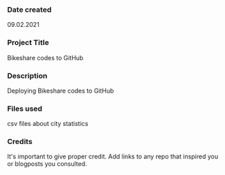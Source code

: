 ### Date created
09.02.2021

### Project Title
Bikeshare codes to GitHub

### Description
Deploying Bikeshare codes to GitHub

### Files used
csv files about city statistics

### Credits
It's important to give proper credit. Add links to any repo that inspired you or blogposts you consulted.
